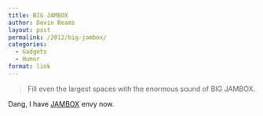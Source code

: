 ```yaml
---
title: BIG JAMBOX
author: Devin Reams
layout: post
permalink: /2012/big-jambox/
categories:
  - Gadgets
  - Humor
format: link
---
```

> Fill even the largest spaces with the enormous sound of BIG JAMBOX.

Dang, I have [JAMBOX][1] envy now.

 [1]: http://devin.reams.me/2011/my-favorite-gadget-jambox-from-jawbone/